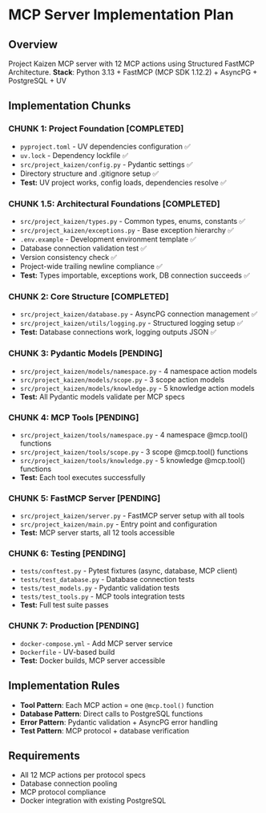 # MCP Server Implementation Plan

## Overview
Project Kaizen MCP server with 12 MCP actions using Structured FastMCP Architecture.
**Stack**: Python 3.13 + FastMCP (MCP SDK 1.12.2) + AsyncPG + PostgreSQL + UV

## Implementation Chunks

### **CHUNK 1: Project Foundation** [COMPLETED]
- `pyproject.toml` - UV dependencies configuration ✅
- `uv.lock` - Dependency lockfile ✅
- `src/project_kaizen/config.py` - Pydantic settings ✅
- Directory structure and .gitignore setup ✅
- **Test:** UV project works, config loads, dependencies resolve ✅

### **CHUNK 1.5: Architectural Foundations** [COMPLETED]
- `src/project_kaizen/types.py` - Common types, enums, constants ✅
- `src/project_kaizen/exceptions.py` - Base exception hierarchy ✅
- `.env.example` - Development environment template ✅
- Database connection validation test ✅
- Version consistency check ✅
- Project-wide trailing newline compliance ✅
- **Test:** Types importable, exceptions work, DB connection succeeds ✅

### **CHUNK 2: Core Structure** [COMPLETED]
- `src/project_kaizen/database.py` - AsyncPG connection management ✅
- `src/project_kaizen/utils/logging.py` - Structured logging setup ✅
- **Test:** Database connections work, logging outputs JSON ✅

### **CHUNK 3: Pydantic Models** [PENDING]
- `src/project_kaizen/models/namespace.py` - 4 namespace action models
- `src/project_kaizen/models/scope.py` - 3 scope action models  
- `src/project_kaizen/models/knowledge.py` - 5 knowledge action models
- **Test:** All Pydantic models validate per MCP specs

### **CHUNK 4: MCP Tools** [PENDING]
- `src/project_kaizen/tools/namespace.py` - 4 namespace @mcp.tool() functions
- `src/project_kaizen/tools/scope.py` - 3 scope @mcp.tool() functions
- `src/project_kaizen/tools/knowledge.py` - 5 knowledge @mcp.tool() functions
- **Test:** Each tool executes successfully

### **CHUNK 5: FastMCP Server** [PENDING]
- `src/project_kaizen/server.py` - FastMCP server setup with all tools
- `src/project_kaizen/main.py` - Entry point and configuration
- **Test:** MCP server starts, all 12 tools accessible

### **CHUNK 6: Testing** [PENDING]
- `tests/conftest.py` - Pytest fixtures (async, database, MCP client)
- `tests/test_database.py` - Database connection tests
- `tests/test_models.py` - Pydantic validation tests
- `tests/test_tools.py` - MCP tools integration tests
- **Test:** Full test suite passes

### **CHUNK 7: Production** [PENDING]
- `docker-compose.yml` - Add MCP server service
- `Dockerfile` - UV-based build
- **Test:** Docker builds, MCP server accessible

## Implementation Rules
- **Tool Pattern**: Each MCP action = one `@mcp.tool()` function
- **Database Pattern**: Direct calls to PostgreSQL functions
- **Error Pattern**: Pydantic validation + AsyncPG error handling
- **Test Pattern**: MCP protocol + database verification

## Requirements
- All 12 MCP actions per protocol specs
- Database connection pooling
- MCP protocol compliance
- Docker integration with existing PostgreSQL
